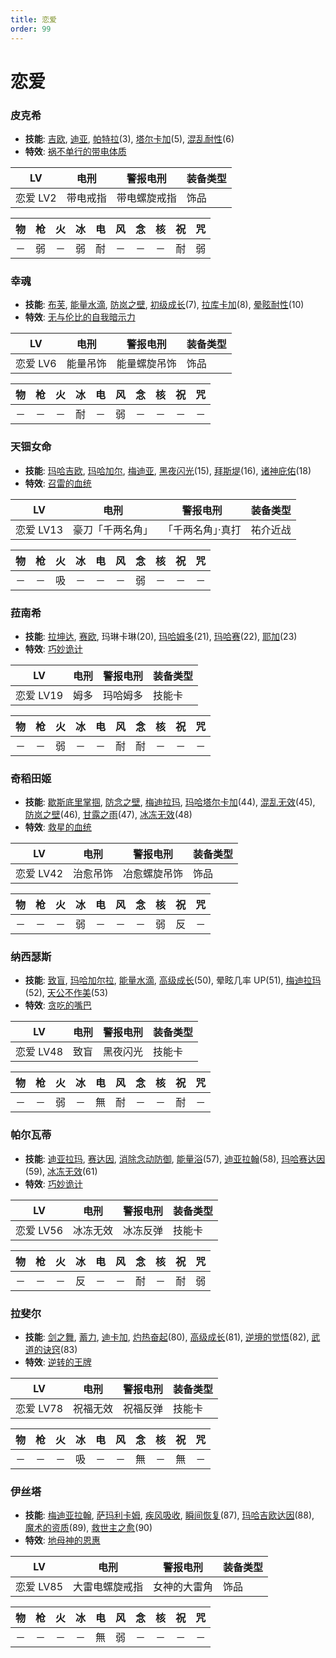 ```yaml
---
title: 恋爱
order: 99
---
```


# 恋爱

### 皮克希

- **技能**: [吉欧](/skills/电击#吉欧), [迪亚](/skills/恢复#迪亚), [帕特拉](/skills/恢复#帕特拉)(3), [塔尔卡加](/skills/辅助#塔尔卡加)(5), [混乱耐性](/skills/被动#混乱耐性)(6)
- **特效**: [祸不单行的带电体质](/特性#祸不单行的带电体质)

| LV       | 电刑     | 警报电刑     | 装备类型 |
| -------- | -------- | ------------ | -------- |
| 恋爱 LV2 | 带电戒指 | 带电螺旋戒指 | 饰品     |

| 物  | 枪  | 火  | 冰  | 电  | 风  | 念  | 核  | 祝  | 咒  |
| --- | --- | --- | --- | --- | --- | --- | --- | --- | --- |
| －  | 弱  | －  | 弱  | 耐  | －  | －  | －  | 耐  | 弱  |

### 幸魂

- **技能**: [布芙](/skills/冰冻#布芙), [能量水滴](/skills/恢复#能量水滴), [防岚之壁](/skills/辅助#防岚之壁), [初级成长](/skills/被动#初级成长)(7), [拉库卡加](/skills/辅助#拉库卡加)(8), [晕眩耐性](/skills/被动#晕眩耐性)(10)
- **特效**: [无与伦比的自我暗示力](/特性#无与伦比的自我暗示力)

| LV       | 电刑     | 警报电刑     | 装备类型 |
| -------- | -------- | ------------ | -------- |
| 恋爱 LV6 | 能量吊饰 | 能量螺旋吊饰 | 饰品     |

| 物  | 枪  | 火  | 冰  | 电  | 风  | 念  | 核  | 祝  | 咒  |
| --- | --- | --- | --- | --- | --- | --- | --- | --- | --- |
| －  | －  | －  | 耐  | －  | 弱  | －  | －  | －  | －  |

### 天钿女命

- **技能**: [玛哈吉欧](/skills/电击#玛哈吉欧), [玛哈加尔](/skills/疾风#玛哈加尔), [梅迪亚](/skills/恢复#梅迪亚), [黑夜闪光](/skills/异常#黑夜闪光)(15), [拜斯堤](/skills/恢复#拜斯堤)(16), [诸神庇佑](/skills/被动#诸神庇佑)(18)
- **特效**: [召雷的血统](/特性#召雷的血统)

| LV        | 电刑             | 警报电刑          | 装备类型 |
| --------- | ---------------- | ----------------- | -------- |
| 恋爱 LV13 | 豪刀「千两名角」 | 「千两名角」·真打 | 祐介近战 |

| 物  | 枪  | 火  | 冰  | 电  | 风  | 念  | 核  | 祝  | 咒  |
| --- | --- | --- | --- | --- | --- | --- | --- | --- | --- |
| －  | －  | 吸  | －  | －  | －  | 弱  | －  | －  | －  |

### 菈南希

- **技能**: [拉坤达](/skills/辅助#拉坤达), [赛欧](/skills/念动#赛欧), 玛琳卡琳(20), [玛哈姆多](/skills/咒怨#玛哈姆多)(21), [玛哈赛](/skills/念动#玛哈赛)(22), [耶加](/skills/咒怨#耶加)(23)
- **特效**: [巧妙诡计](/特性#巧妙诡计)

| LV        | 电刑 | 警报电刑 | 装备类型 |
| --------- | ---- | -------- | -------- |
| 恋爱 LV19 | 姆多 | 玛哈姆多 | 技能卡   |

| 物  | 枪  | 火  | 冰  | 电  | 风  | 念  | 核  | 祝  | 咒  |
| --- | --- | --- | --- | --- | --- | --- | --- | --- | --- |
| －  | －  | 弱  | －  | －  | 耐  | 耐  | －  | －  | －  |

### 奇稻田姬

- **技能**: [歇斯底里掌掴](/skills/物理#歇斯底里掌掴), [防念之壁](/skills/辅助#防念之壁), [梅迪拉玛](/skills/恢复#梅迪拉玛), [玛哈塔尔卡加](/skills/辅助#玛哈塔尔卡加)(44), [混乱无效](/skills/被动#混乱无效)(45), [防岚之壁](/skills/辅助#防岚之壁)(46), [甘露之雨](/skills/恢复#甘露之雨)(47), [冰冻无效](/skills/被动#冰冻无效)(48)
- **特效**: [救星的血统](/特性#救星的血统)

| LV        | 电刑     | 警报电刑     | 装备类型 |
| --------- | -------- | ------------ | -------- |
| 恋爱 LV42 | 治愈吊饰 | 冶愈螺旋吊饰 | 饰品     |

| 物  | 枪  | 火  | 冰  | 电  | 风  | 念  | 核  | 祝  | 咒  |
| --- | --- | --- | --- | --- | --- | --- | --- | --- | --- |
| －  | －  | －  | 弱  | －  | －  | －  | 弱  | 反  | －  |

### 纳西瑟斯

- **技能**: [致盲](/skills/异常#致盲), [玛哈加尔拉](/skills/疾风#玛哈加尔拉), [能量水滴](/skills/恢复#能量水滴), [高级成长](/skills/被动#高级成长)(50), 晕眩几率 UP(51), [梅迪拉玛](/skills/恢复#梅迪拉玛)(52), [天公不作美](/skills/被动#天公不作美)(53)
- **特效**: [贪吃的嘴巴](/特性#贪吃的嘴巴)

| LV        | 电刑 | 警报电刑 | 装备类型 |
| --------- | ---- | -------- | -------- |
| 恋爱 LV48 | 致盲 | 黑夜闪光 | 技能卡   |

| 物  | 枪  | 火  | 冰  | 电  | 风  | 念  | 核  | 祝  | 咒  |
| --- | --- | --- | --- | --- | --- | --- | --- | --- | --- |
| －  | －  | 弱  | －  | 無  | 耐  | －  | －  | 耐  | －  |

### 帕尔瓦蒂

- **技能**: [迪亚拉玛](/skills/恢复#迪亚拉玛), [赛达因](/skills/念动#赛达因), [消除念动防御](/skills/辅助#消除念动防御), [能量浴](/skills/恢复#能量浴)(57), [迪亚拉翰](/skills/恢复#迪亚拉翰)(58), [玛哈赛达因](/skills/念动#玛哈赛达因)(59), [冰冻无效](/skills/被动#冰冻无效)(61)
- **特效**: [巧妙诡计](/特性#巧妙诡计)

| LV        | 电刑     | 警报电刑 | 装备类型 |
| --------- | -------- | -------- | -------- |
| 恋爱 LV56 | 冰冻无效 | 冰冻反弹 | 技能卡   |

| 物  | 枪  | 火  | 冰  | 电  | 风  | 念  | 核  | 祝  | 咒  |
| --- | --- | --- | --- | --- | --- | --- | --- | --- | --- |
| －  | －  | －  | 反  | －  | －  | 耐  | －  | 耐  | 弱  |

### 拉斐尔

- **技能**: [剑之舞](/skills/物理#剑之舞), [蓄力](/skills/辅助#蓄力), [迪卡加](/skills/辅助#迪卡加), [灼热奋起](/skills/辅助#灼热奋起)(80), [高级成长](/skills/被动#高级成长)(81), [逆境的觉悟](/skills/被动#逆境的觉悟)(82), [武道的诀窍](/skills/被动#武道的诀窍)(83)
- **特效**: [逆转的王牌](/特性#逆转的王牌)

| LV        | 电刑     | 警报电刑 | 装备类型 |
| --------- | -------- | -------- | -------- |
| 恋爱 LV78 | 祝福无效 | 祝福反弹 | 技能卡   |

| 物  | 枪  | 火  | 冰  | 电  | 风  | 念  | 核  | 祝  | 咒  |
| --- | --- | --- | --- | --- | --- | --- | --- | --- | --- |
| －  | －  | －  | 吸  | －  | －  | 無  | －  | 無  | －  |

### 伊丝塔

- **技能**: [梅迪亚拉翰](/skills/恢复#梅迪亚拉翰), [萨玛利卡姆](/skills/恢复#萨玛利卡姆), [疾风吸收](/skills/被动#疾风吸收), [瞬间恢复](/skills/被动#瞬间恢复)(87), [玛哈吉欧达因](/skills/电击#玛哈吉欧达因)(88), [魔术的资质](/skills/被动#魔术的资质)(89), [救世主之愈](/skills/恢复#救世主之愈)(90)
- **特效**: [地母神的恩惠](/特性#地母神的恩惠)

| LV        | 电刑           | 警报电刑     | 装备类型 |
| --------- | -------------- | ------------ | -------- |
| 恋爱 LV85 | 大雷电螺旋戒指 | 女神的大雷角 | 饰品     |

| 物  | 枪  | 火  | 冰  | 电  | 风  | 念  | 核  | 祝  | 咒  |
| --- | --- | --- | --- | --- | --- | --- | --- | --- | --- |
| －  | －  | －  | －  | 無  | 弱  | －  | －  | －  | －  |
